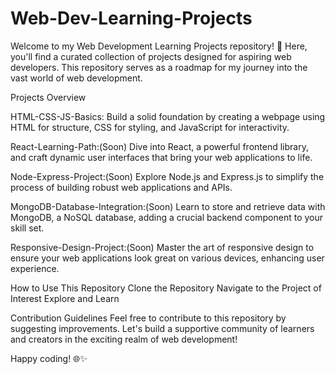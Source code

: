 # Web-Dev-Learning-Projects
Welcome to my Web Development Learning Projects repository! 🚀 Here, you'll find a curated collection of projects designed for aspiring web developers. This repository serves as a roadmap for my journey into the vast world of web development.

Projects Overview

HTML-CSS-JS-Basics:
Build a solid foundation by creating a webpage using HTML for structure, CSS for styling, and JavaScript for interactivity.

React-Learning-Path:(Soon)
Dive into React, a powerful frontend library, and craft dynamic user interfaces that bring your web applications to life.

Node-Express-Project:(Soon)
Explore Node.js and Express.js to simplify the process of building robust web applications and APIs.

MongoDB-Database-Integration:(Soon)
Learn to store and retrieve data with MongoDB, a NoSQL database, adding a crucial backend component to your skill set.

Responsive-Design-Project:(Soon)
Master the art of responsive design to ensure your web applications look great on various devices, enhancing user experience.

How to Use This Repository
Clone the Repository
Navigate to the Project of Interest
Explore and Learn

Contribution Guidelines
Feel free to contribute to this repository by suggesting improvements.
Let's build a supportive community of learners and creators in the exciting realm of web development!

Happy coding! 🌐✨

